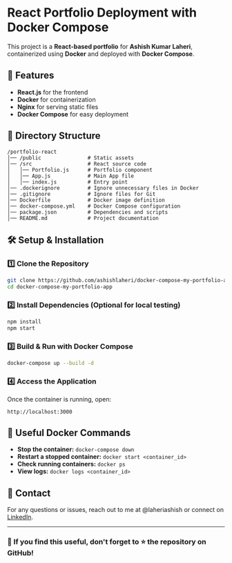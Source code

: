 # React Portfolio Deployment with Docker Compose

This project is a **React-based portfolio** for **Ashish Kumar Laheri**, containerized using **Docker** and deployed with **Docker Compose**.

## 🚀 Features

- **React.js** for the frontend
- **Docker** for containerization
- **Nginx** for serving static files
- **Docker Compose** for easy deployment

## 📂 Directory Structure

```
/portfolio-react
│── /public               # Static assets
│── /src                  # React source code
│   │── Portfolio.js      # Portfolio component
│   │── App.js            # Main App file
│   │── index.js          # Entry point
│── .dockerignore         # Ignore unnecessary files in Docker
│── .gitignore            # Ignore files for Git
│── Dockerfile            # Docker image definition
│── docker-compose.yml    # Docker Compose configuration
│── package.json          # Dependencies and scripts
│── README.md             # Project documentation
```

## 🛠️ Setup & Installation

### **1️⃣ Clone the Repository**

```sh
git clone https://github.com/ashishlaheri/docker-compose-my-portfolio-app.git
cd docker-compose-my-portfolio-app
```

### **2️⃣ Install Dependencies** (Optional for local testing)

```sh
npm install
npm start
```

### **3️⃣ Build & Run with Docker Compose**

```sh
docker-compose up --build -d
```

### **4️⃣ Access the Application**

Once the container is running, open:

```
http://localhost:3000
```

## 📌 Useful Docker Commands

- **Stop the container:** `docker-compose down`
- **Restart a stopped container:** `docker start <container_id>`
- **Check running containers:** `docker ps`
- **View logs:** `docker logs <container_id>`

## 📧 Contact

For any questions or issues, reach out to me at @laheriashish or connect on [LinkedIn](https://linkedin.com/in/ashish-kumar-laheri).

---

### 🌟 If you find this useful, don't forget to ⭐ the repository on GitHub!

